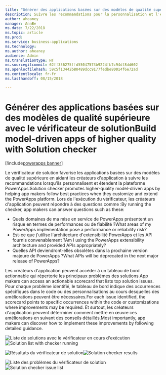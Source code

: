 ```yaml
---
title: "Générer des applications basées sur des modèles de qualité supérieure avec le vérificateur de solution"
description: Suivre les recommandations pour la personnalisation et l'extension de la plateforme PowerApps
author: aheaney
manager: AnnBe
ms.date: 7/22/2018
ms.topic: article
ms.prod: 
ms.service: business-applications
ms.technology: 
ms.author: aheaney
audience: Admin
ms.translationtype: HT
ms.sourcegitcommit: 62ff356275ffd55047573b9224fb7c94df8dd602
ms.openlocfilehash: 59c5f13442b80489dcc9177fedbe80014f6e72ad
ms.contentlocale: fr-fr
ms.lasthandoff: 08/15/2018

---
```

# <a name="build-model-driven-apps-of-higher-quality-with-solution-checker"></a><span data-ttu-id="5e6d3-103">Générer des applications basées sur des modèles de qualité supérieure avec le vérificateur de solution</span><span class="sxs-lookup"><span data-stu-id="5e6d3-103">Build model-driven apps of higher quality with Solution checker</span></span>

[!include[powerapps banner](../includes/powerapps.md)]




<span data-ttu-id="5e6d3-104">Le vérificateur de solution favorise les applications basées sur des modèles de qualité supérieure en aidant les créateurs d'application à suivre les recommandations lorsqu'ils personnalisent et étendent la plateforme PowerApps.</span><span class="sxs-lookup"><span data-stu-id="5e6d3-104">Solution checker promotes higher-quality model-driven apps by helping app makers follow best practices when they customize and extend the PowerApps platform.</span></span> <span data-ttu-id="5e6d3-105">Lors de l'exécution du vérificateur, les créateurs d'application peuvent répondre à des questions comme :</span><span class="sxs-lookup"><span data-stu-id="5e6d3-105">By running the checker, app makers can answer questions such as these:</span></span>

- <span data-ttu-id="5e6d3-106">Quels domaines de ma mise en service de PowerApps présentent un risque en termes de performances ou de fiabilité ?</span><span class="sxs-lookup"><span data-stu-id="5e6d3-106">What areas of my PowerApps implementation pose a performance or reliability risk?</span></span>
- <span data-ttu-id="5e6d3-107">Est-ce que j'utilise l'architecture d'extensibilité PowerApps et les API fournis convenablement ?</span><span class="sxs-lookup"><span data-stu-id="5e6d3-107">Am I using the PowerApps extensibility architecture and provided APIs appropriately?</span></span>
- <span data-ttu-id="5e6d3-108">Quelles API deviendront-elles obsolètes dans la prochaine version majeure de PowerApps ?</span><span class="sxs-lookup"><span data-stu-id="5e6d3-108">What APIs will be deprecated in the next major release of PowerApps?</span></span>
 
<span data-ttu-id="5e6d3-109">Les créateurs d'application peuvent accéder à un tableau de bord actionnable qui répertorie les principaux problèmes des solutions.</span><span class="sxs-lookup"><span data-stu-id="5e6d3-109">App makers can access an actionable scorecard that lists top solution issues.</span></span> <span data-ttu-id="5e6d3-110">Pour chaque problème identifié, le tableau de bord indique des occurrences spécifiques dans le code ou des personnalisations au cours desquelles des améliorations peuvent être nécessaires.</span><span class="sxs-lookup"><span data-stu-id="5e6d3-110">For each issue identified, the scorecard points to specific occurrences within the code or customizations where improvements may be required.</span></span> <span data-ttu-id="5e6d3-111">Et surtout, les créateurs d'application peuvent déterminer comment mettre en œuvre ces améliorations en suivant des conseils détaillés.</span><span class="sxs-lookup"><span data-stu-id="5e6d3-111">Most importantly, app makers can discover how to implement these improvements by following detailed guidance.</span></span>

<span data-ttu-id="5e6d3-112">![Liste de solutions avec le vérificateur en cours d'exécution](media/01_SolutionList.jpg "Vérificateur de solution en cours d'exécution")</span><span class="sxs-lookup"><span data-stu-id="5e6d3-112">![Solution list with checker running](media/01_SolutionList.jpg "Solution checker running")</span></span>

<span data-ttu-id="5e6d3-113">![Résultats du vérificateur de solution](media/02_Summary.jpg "Résultats du vérificateur de solution")</span><span class="sxs-lookup"><span data-stu-id="5e6d3-113">![Solution checker results](media/02_Summary.jpg "Solution checker results")</span></span>

<span data-ttu-id="5e6d3-114">![Liste des problèmes du vérificateur de solution](media/03_IssueList.jpg "Liste des problèmes du vérificateur de solution")</span><span class="sxs-lookup"><span data-stu-id="5e6d3-114">![Solution checker issue list](media/03_IssueList.jpg "Solution checker issue list")</span></span>



